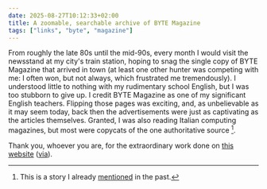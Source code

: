 ```yaml
---
date: 2025-08-27T10:12:33+02:00
title: A zoomable, searchable archive of BYTE Magazine
tags: ["links", "byte", "magazine"]
---
```


From roughly the late 80s until the mid-90s, every month I would visit the newsstand at my city's train station, hoping to snag the single copy of BYTE Magazine that arrived in town (at least one other hunter was competing with me: I often won, but not always, which frustrated me tremendously). I understood little to nothing with my rudimentary school English, but I was too stubborn to give up. I credit BYTE Magazine as one of my significant English teachers. Flipping those pages was exciting, and, as unbelievable as it may seem today, back then the advertisements were just as captivating as the articles themselves. Granted, I was also reading Italian computing magazines, but most were copycats of the one authoritative source [^1].

Thank you, whoever you are, for the extraordinary work done on [this website](https://byte.tsundoku.io/) ([via](https://news.ycombinator.com/item?id=45028002)). 

[^1]: This is a story I already [mentioned](/the-end-of-computer-magazines-in-america-and-elsewhere/) in the past.